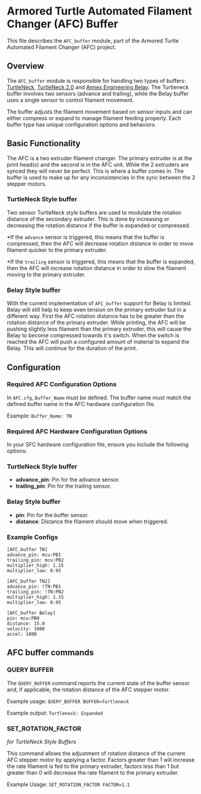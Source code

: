 # Armored Turtle Automated Filament Changer (AFC) Buffer

This file describes the `AFC_buffer` module, part of the Armored Turtle Automated Filament Changer (AFC) project.

## Overview

The `AFC_buffer` module is responsible for handling two types of buffers: [TurtleNeck](https://github.com/ArmoredTurtle/TurtleNeck), [TurtleNeck 2.0](https://github.com/ArmoredTurtle/TurtleNeck2.0) and [Annex Engineering Belay](https://github.com/Annex-Engineering/Belay). The Turtleneck buffer involves two sensors (advance and trailing), while the Belay buffer uses a single sensor to control filament movement.

The buffer adjusts the filament movement based on sensor inputs and can either compress or expand to manage filament feeding properly. Each buffer type has unique configuration options and behaviors.

## Basic Functionality

The AFC is a two extruder filament changer. The primary extruder is at the print head(s) and the second is in the AFC unit. While the 2 extruders are synced they will never be perfect. This is where a buffer comes in. The buffer is used to make up for any inconsistencies in the sync between the 2 stepper motors.

### TurtleNeck Style buffer

Two sensor TurtleNeck style buffers are used to modulate the rotation distance of the secondary extruder. This is done by increasing or decreasing the rotation distance if the buffer is expanded or compressed. 

*If the `advance` sensor is triggered, this means that the buffer is compressed, then the AFC will decrease rotation distance in order to move filament quicker to the primary extruder. 

*If the `trailing` sensor is triggered, this means that the buffer is expanded, then the AFC will increase rotation distance in order to slow the filament moving to the primary extruder.

### Belay Style buffer

With the current implementation of `AFC_buffer` support for Belay is limited. Belay will still help to keep even tension on the primary extruder but in a different way. First the AFC rotation distance has to be greater than the rotation distance of the primary extruder. While printing, the AFC will be pushing slightly less filament than the primary extruder, this will cause the Belay to become compressed towards it's switch. When the switch is reached the AFC will push a configured amount of material to expand the Belay. This will continue for the duration of the print.

## Configuration

### Required AFC Configuration Options

In `AFC.cfg`, `Buffer_Name` must be defined. The buffer name must match the defined buffer name in the AFC hardware configuration file.

Example:
`Buffer_Name: TN`

### Required AFC Hardware Configuration Options

In your SFC hardware configuration file, ensure you include the following options:

### TurtleNeck Style buffer

- **advance_pin**: Pin for the advance sensor.
- **trailing_pin**: Pin for the trailing sensor.

### Belay Style buffer

- **pin**: Pin for the buffer sensor.
- **distance**: Distance the filament should move when triggered.

### Example Configs

```
[AFC_buffer TN]
advance_pin: mcu:PB1
trailing_pin: mcu:PB2
multiplier_high: 1.15
multiplier_low: 0.95
```

```
[AFC_buffer TN2]
advance_pin: !TN:PB1
trailing_pin: !TN:PB2
multiplier_high: 1.15
multiplier_low: 0.95
```

```
[AFC_buffer Belay]
pin: mcu:PB0
distance: 15.0
velocity: 1000
accel: 1000
```

## AFC buffer commands

### QUERY BUFFER

The `QUERY_BUFFER` command reports the current state of the buffer sensor and, if applicable, the rotation distance of the AFC stepper motor. 

Example usage:
`QUERY_BUFFER BUFFER=Turtleneck`

Example output:
`Turtleneck: Expanded`

### SET_ROTATION_FACTOR
_for TurtleNeck Style Buffers_

This command allows the adjustment of rotation distance of the current AFC stepper motor by applying a factor. Factors greater than 1 will increase the rate filament is fed to the primary extruder, factors less than 1 but greater than 0 will decrease the rate filament to the primary extruder.

Example Usage:
`SET_ROTATION_FACTOR FACTOR=1.1`
